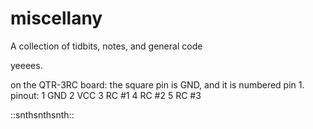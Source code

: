 # miscellany
A collection of tidbits, notes, and general code

yeeees.

on the QTR-3RC board: the square pin is GND, and it is numbered pin 1.
pinout:
1	GND
2	VCC
3	RC #1
4	RC #2
5	RC #3

::snthsnthsnth::

